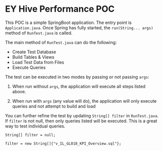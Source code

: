 EY Hive Performance POC
===========

This POC is a simple SpringBoot application.  The entry point is `Application.java`.  Once Spring has fully started, the `run(String... args)` method of `RunTest.java` is called.

The main method of `RunTest.java` can do the following:

* Create Test Database
* Build Tables & Views
* Load Test Data from Files
* Execute Queries

The test can be executed in two modes by passing or not passing `args`:

1) When run without `args`, the application will execute all steps listed above.

2) When run with `args` (any value will do), the application will only execute queries and not attempt to build and load

You can further refine the test by updating `String[] filter` in `RunTest.java`.  If `filter` is not null, then only queries listed will be executed.  This is a great way to test individual queries.

```
String[] filter = null;

filter = new String[]{"v_IL_GL018_KPI_Overview.sql"};
```

